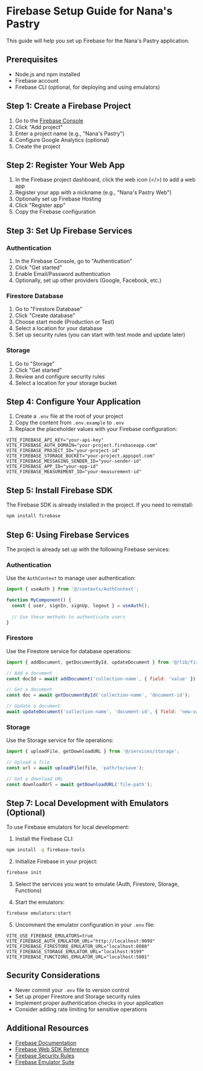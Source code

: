 # Firebase Setup Guide for Nana's Pastry

This guide will help you set up Firebase for the Nana's Pastry application.

## Prerequisites

- Node.js and npm installed
- Firebase account
- Firebase CLI (optional, for deploying and using emulators)

## Step 1: Create a Firebase Project

1. Go to the [Firebase Console](https://console.firebase.google.com/)
2. Click "Add project"
3. Enter a project name (e.g., "Nana's Pastry")
4. Configure Google Analytics (optional)
5. Create the project

## Step 2: Register Your Web App

1. In the Firebase project dashboard, click the web icon (</>) to add a web app
2. Register your app with a nickname (e.g., "Nana's Pastry Web")
3. Optionally set up Firebase Hosting
4. Click "Register app"
5. Copy the Firebase configuration

## Step 3: Set Up Firebase Services

### Authentication

1. In the Firebase Console, go to "Authentication"
2. Click "Get started"
3. Enable Email/Password authentication
4. Optionally, set up other providers (Google, Facebook, etc.)

### Firestore Database

1. Go to "Firestore Database"
2. Click "Create database"
3. Choose start mode (Production or Test)
4. Select a location for your database
5. Set up security rules (you can start with test mode and update later)

### Storage

1. Go to "Storage"
2. Click "Get started"
3. Review and configure security rules
4. Select a location for your storage bucket

## Step 4: Configure Your Application

1. Create a `.env` file at the root of your project
2. Copy the content from `.env.example` to `.env`
3. Replace the placeholder values with your Firebase configuration:

```
VITE_FIREBASE_API_KEY="your-api-key"
VITE_FIREBASE_AUTH_DOMAIN="your-project.firebaseapp.com"
VITE_FIREBASE_PROJECT_ID="your-project-id"
VITE_FIREBASE_STORAGE_BUCKET="your-project.appspot.com"
VITE_FIREBASE_MESSAGING_SENDER_ID="your-sender-id"
VITE_FIREBASE_APP_ID="your-app-id"
VITE_FIREBASE_MEASUREMENT_ID="your-measurement-id"
```

## Step 5: Install Firebase SDK

The Firebase SDK is already installed in the project. If you need to reinstall:

```bash
npm install firebase
```

## Step 6: Using Firebase Services

The project is already set up with the following Firebase services:

### Authentication

Use the `AuthContext` to manage user authentication:

```jsx
import { useAuth } from '@/contexts/AuthContext';

function MyComponent() {
  const { user, signIn, signUp, logout } = useAuth();
  
  // Use these methods to authenticate users
}
```

### Firestore

Use the Firestore service for database operations:

```jsx
import { addDocument, getDocumentById, updateDocument } from '@/lib/firestore';

// Add a document
const docId = await addDocument('collection-name', { field: 'value' });

// Get a document
const doc = await getDocumentById('collection-name', 'document-id');

// Update a document
await updateDocument('collection-name', 'document-id', { field: 'new-value' });
```

### Storage

Use the Storage service for file operations:

```jsx
import { uploadFile, getDownloadURL } from '@/services/storage';

// Upload a file
const url = await uploadFile(file, 'path/to/save');

// Get a download URL
const downloadUrl = await getDownloadURL('file-path');
```

## Step 7: Local Development with Emulators (Optional)

To use Firebase emulators for local development:

1. Install the Firebase CLI:
```bash
npm install -g firebase-tools
```

2. Initialize Firebase in your project:
```bash
firebase init
```

3. Select the services you want to emulate (Auth, Firestore, Storage, Functions)

4. Start the emulators:
```bash
firebase emulators:start
```

5. Uncomment the emulator configuration in your `.env` file:
```
VITE_USE_FIREBASE_EMULATORS=true
VITE_FIREBASE_AUTH_EMULATOR_URL="http://localhost:9099"
VITE_FIREBASE_FIRESTORE_EMULATOR_URL="localhost:8080"
VITE_FIREBASE_STORAGE_EMULATOR_URL="localhost:9199"
VITE_FIREBASE_FUNCTIONS_EMULATOR_URL="localhost:5001"
```

## Security Considerations

- Never commit your `.env` file to version control
- Set up proper Firestore and Storage security rules
- Implement proper authentication checks in your application
- Consider adding rate limiting for sensitive operations

## Additional Resources

- [Firebase Documentation](https://firebase.google.com/docs)
- [Firebase Web SDK Reference](https://firebase.google.com/docs/reference/js)
- [Firebase Security Rules](https://firebase.google.com/docs/rules)
- [Firebase Emulator Suite](https://firebase.google.com/docs/emulator-suite) 
